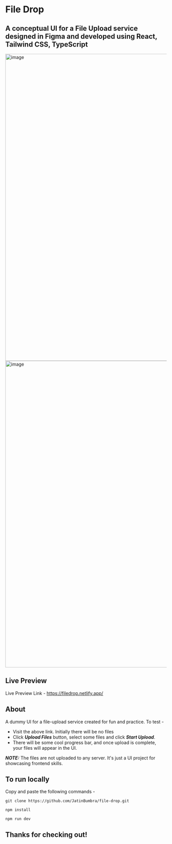 # File Drop
## A conceptual UI for a File Upload service designed in Figma and developed using React, Tailwind CSS, TypeScript

<img width="959" alt="image" src="https://user-images.githubusercontent.com/56374584/194709456-86e315f4-476e-4dd2-825c-6234cc87eeb9.png">
<img width="958" alt="image" src="https://user-images.githubusercontent.com/56374584/194709480-cb625932-10ff-414f-a4d6-6628b408f029.png">


## Live Preview
Live Preview Link - https://filedrop.netlify.app/


## About
A dummy UI for a file-upload service created for fun and practice. To test -

- Visit the above link. Initially there will be no files
- Click ***Upload Files*** button, select some files and click ***Start Upload***. 
- There will be some cool progress bar, and once upload is complete, your files will appear in the UI.

***NOTE:*** The files are not uploaded to any server. It's just a UI project for showcasing frontend skills.


## To run locally
Copy and paste the following commands -
```
git clone https://github.com/JatinBumbra/file-drop.git
```
```
npm install
```
```
npm run dev
```

## Thanks for checking out!
